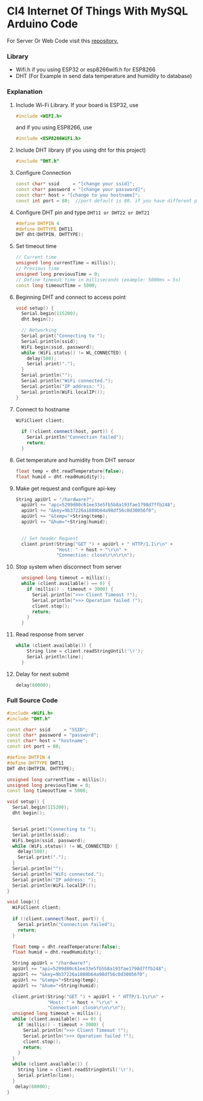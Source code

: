 # CI4 Internet Of Things With MySQL Arduino Code

For Server Or Web Code visit this [repository.](https://github.com/saronggos/ci4-iot-mysql)

### Library 
- Wifi.h if you using ESP32 or esp8266wifi.h for ESP8266
- DHT (For Example in send data temperature and humidity to database)

### Explanation
1. Include Wi-Fi Library. If your board is ESP32, use 
	```cpp
    #include <WIFI.h>
	```
	and if you using ESP8266, use

	```c++
	#include <ESP8266WiFi.h>
	```
	
2. Include DHT library (if you using dht for this project)  
	```cpp
    #include "DHT.h"
	```
	
3.  Configure Connection

	  ```cpp
	  const char* ssid     = "[change your ssid]";
	  const char* password = "[change your password]";
	  const char* host = "[change to you hostname]";
	  const int port = 80;  //port default is 80. if you have different port, you can change it
	  ```

4. Configure DHT pin and type ```DHT11 or DHT22 or DHT21```

   ```cpp 
   #define DHTPIN 4
   #define DHTTYPE DHT11
   DHT dht(DHTPIN, DHTTYPE);
   ```

5. Set timeout time 

   ```cpp	
   // Current time
   unsigned long currentTime = millis();
   // Previous time
   unsigned long previousTime = 0; 
   // Define timeout time in milliseconds (example: 5000ms = 5s)
   const long timeoutTime = 5000;
   ```

6. Beginning DHT and connect to access point

   ```cpp
   void setup() {
     Serial.begin(115200);
     dht.begin();
   
     // Networking
     Serial.print("Connecting to ");
     Serial.println(ssid);
     WiFi.begin(ssid, password);
     while (WiFi.status() != WL_CONNECTED) {
       delay(500);
       Serial.print(".");
     }
     Serial.println("");
     Serial.println("WiFi connected.");
     Serial.println("IP address: ");
     Serial.println(WiFi.localIP());
   }
   ```

7. Connect to hostname

   ```cpp
   WiFiClient client;
     
     if (!client.connect(host, port)) {
       Serial.println("Connection failed");
       return;
     }
   ```

8. Get temperature and humidity from DHT sensor

   ```cpp
   float temp = dht.readTemperature(false);
   float humid = dht.readHumidity();
   ```

9. Make get request and configure api-key

   ```cpp
   String apiUrl = "/hardware?";
     apiUrl += "api=5299d80c61ee33e5fb5b8a193fae1798d7ffb248";
     apiUrl += "&key=9b37226a1880b64a98df56c0d30056f0";
     apiUrl += "&temp="+String(temp);
     apiUrl += "&hum="+String(humid);
     
   
     // Set header Request
     client.print(String("GET ") + apiUrl + " HTTP/1.1\r\n" +
                  "Host: " + host + "\r\n" +
                  "Connection: close\r\n\r\n");
   ```

10. Stop system when disconnect from server

    ```cpp
      unsigned long timeout = millis();
      while (client.available() == 0) {
        if (millis() - timeout > 3000) {
          Serial.println(">>> Client Timeout !");
          Serial.println(">>> Operation failed !");
          client.stop();
          return;
        }
      }
    ```

11. Read response from server

    ```cpp
    while (client.available()) {
        String line = client.readStringUntil('\r');
        Serial.println(line);
      }
    ```

12. Delay for next submit

    ```cpp
    delay(60000);
    ```

### Full Source Code

```cpp
#include <WiFi.h>
#include "DHT.h"

const char* ssid     = "SSID";
const char* password = "password";
const char* host = "hostname";
const int port = 80;

#define DHTPIN 4
#define DHTTYPE DHT11
DHT dht(DHTPIN, DHTTYPE);

unsigned long currentTime = millis();
unsigned long previousTime = 0; 
const long timeoutTime = 5000;

void setup() {
  Serial.begin(115200);
  dht.begin();


  Serial.print("Connecting to ");
  Serial.println(ssid);
  WiFi.begin(ssid, password);
  while (WiFi.status() != WL_CONNECTED) {
    delay(500);
    Serial.print(".");
  }
  Serial.println("");
  Serial.println("WiFi connected.");
  Serial.println("IP address: ");
  Serial.println(WiFi.localIP());
}

void loop(){
  WiFiClient client;
  
  if (!client.connect(host, port)) {
    Serial.println("Connection failed");
    return;
  }

  float temp = dht.readTemperature(false);
  float humid = dht.readHumidity();

  String apiUrl = "/hardware?";
  apiUrl += "api=5299d80c61ee33e5fb5b8a193fae1798d7ffb248";
  apiUrl += "&key=9b37226a1880b64a98df56c0d30056f0";
  apiUrl += "&temp="+String(temp);
  apiUrl += "&hum="+String(humid);

  client.print(String("GET ") + apiUrl + " HTTP/1.1\r\n" +
               "Host: " + host + "\r\n" +
               "Connection: close\r\n\r\n");
  unsigned long timeout = millis();
  while (client.available() == 0) {
    if (millis() - timeout > 3000) {
      Serial.println(">>> Client Timeout !");
      Serial.println(">>> Operation failed !");
      client.stop();
      return;
    }
  }
  while (client.available()) {
    String line = client.readStringUntil('\r');
    Serial.println(line);
  }
   delay(60000);
}
```

